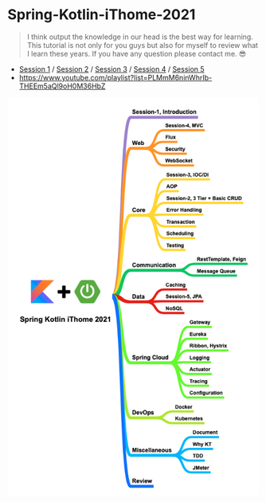 # Spring-Kotlin-iThome-2021
> I think output the knowledge in our head is the best way for learning. This tutorial is not only for you guys but also for myself to review what I learn these years. If you have any question please contact me. 😎

* [Session 1](https://github.com/b2etw/Spring-Kotlin-iThome-2021/tree/main/sections/section%201) / [Session 2](https://github.com/b2etw/Spring-Kotlin-iThome-2021/tree/main/sections/section%202) / [Session 3](https://github.com/b2etw/Spring-Kotlin-iThome-2021/tree/main/sections/Section%203) / [Session 4](https://github.com/b2etw/Spring-Kotlin-iThome-2021/tree/main/sections/Section%204) / [Session 5](https://github.com/b2etw/Spring-Kotlin-iThome-2021/tree/main/sections/Section%205)
* https://www.youtube.com/playlist?list=PLMmM6ninWhrIb-THEEm5aQl9oH0M36HbZ

![](https://raw.githubusercontent.com/b2etw/Spring-Kotlin-iThome-2021/main/images/Spring%20Kotlin%20iThome%202021%201215.png)
